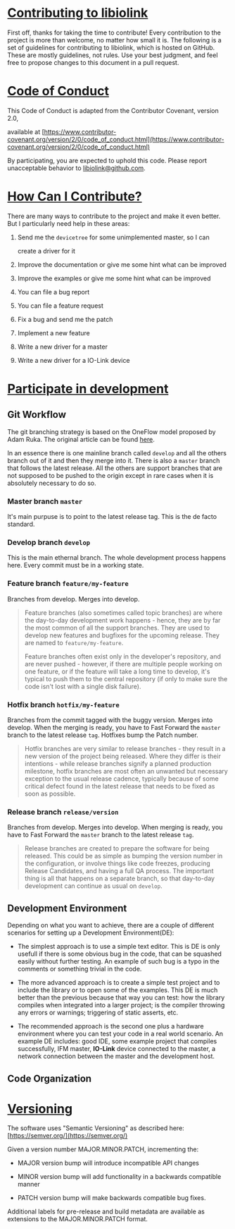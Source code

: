 # <u>Contributing to libiolink</u>

First off, thanks for taking the time to contribute! Every contribution to the project is more than welcome, no matter how small it is. The following is a set of guidelines for contributing to libiolink, which is hosted on GitHub. These are mostly guidelines, not rules. Use your best judgment, and feel free to propose changes to this document in a pull request.

# <u>Code of Conduct</u>

This Code of Conduct is adapted from the Contributor Covenant, version 2.0,

available at [https://www.contributor-covenant.org/version/2/0/code_of_conduct.html](https://www.contributor-covenant.org/version/2/0/code_of_conduct.html)

By participating, you are expected to uphold this code. Please report unacceptable behavior to [libiolink@github.com](mailto:libiolink@github.com).

# <u>How Can I Contribute?</u>

There are many ways to contribute to the project and make it even better. But I particularly need help in these areas:

1. Send me the `devicetree` for some unimplemented master, so I can
   
   create a driver for it

2. Improve the documentation or give me some hint what can be improved

3. Improve the examples or give me some hint what can be improved

4. You can file a bug report

5. You can file a feature request

6. Fix a bug and send me the patch

7. Implement a new feature

8. Write a new driver for a master

9. Write a new driver for a IO-Link device

# <u>Participate in development</u>

## Git Workflow

The git branching strategy is based on the OneFlow model proposed by Adam Ruka. The original article can be found [here](https://www.endoflineblog.com/oneflow-a-git-branching-model-and-workflow).

In an essence there is one mainline branch called `develop`  and all the others branch out of it and then they merge into it. There is also a `master` branch that follows the latest release. All the others are support branches that are not supposed to be pushed to the origin except in rare cases when it is absolutely necessary to do so.

### Master branch `master`

It's main purpuse is to point to the latest release tag. This is the de facto standard.

### Develop branch `develop`

This is the main ethernal branch. The whole development process happens here. Every commit must be in a working state.

### Feature branch `feature/my-feature`

Branches from develop. Merges into develop.

> Feature branches (also sometimes called topic branches) are where the
>  day-to-day development work happens - hence, they are by far the most 
> common of all the support branches. They are used to develop new 
> features and bugfixes for the upcoming release. They are named 
> to `feature/my-feature`.
> 
> Feature branches often exist only in the developer's repository, and 
> are never pushed - however, if there are multiple people working on one 
> feature, or if the feature will take a long time to develop, it's 
> typical to push them to the central repository (if only to make sure the
>  code isn't lost with a single disk failure).

### Hotfix branch `hotfix/my-feature`

Branches from the commit tagged with the buggy version. Merges into develop. When the merging is ready, you have to Fast Forward the `master` branch to the latest release `tag`. Hotfixes bump the Patch number.

> Hotfix branches are very similar to release branches - they result in
>  a new version of the project being released. Where they differ is their
>  intentions - while release branches signify a planned production 
> milestone, hotfix branches are most often an unwanted but necessary 
> exception to the usual release cadence, typically because of some 
> critical defect found in the latest release that needs to be fixed as 
> soon as possible.

### Release branch `release/version`

Branches from develop. Merges into develop. When merging is ready, you have to Fast Forward the `master` branch to the latest release `tag`.

> Release branches are created to prepare the software for being released. This could be as simple as bumping the version number in the 
> configuration, or involve things like code freezes, producing Release 
> Candidates, and having a full QA process. The important thing is all 
> that happens on a separate branch, so that day-to-day development can 
> continue as usual on `develop`.

## Development Environment

Depending on what you want to achieve, there are a couple of different scenarios for setting up a Development Environment(DE):

- The simplest approach is to use a simple text editor. This is DE is only usefull if there is some obvious bug in the code, that can be squashed easily without further testing. An example of such bug is a typo in the comments or something trivial in the code.

- The more advanced approach is to create a simple test project and to include the library or to open some of the examples. This DE is much better than the previous because that way you can test: how the library compiles when integrated into a larger project; is the compiler throwing any errors or warnings; triggering of static asserts, etc.

- The recommended approach is the second one plus a hardware environment where you can test your code in a real world scenario. An example DE includes:
  good IDE, some example project that compiles successfully, IFM master, **IO-Link** device connected to the master, a network connection between the master and the development host.

## Code Organization

# <u>Versioning</u>

The software uses "Semantic Versioning" as described here: [https://semver.org/](https://semver.org/)

Given a version number MAJOR.MINOR.PATCH, incrementing the:

- MAJOR version bump will introduce incompatible API changes

- MINOR version bump will add functionality in a backwards compatible manner

- PATCH version bump will make backwards compatible bug fixes.

Additional labels for pre-release and build metadata are available as extensions to the MAJOR.MINOR.PATCH format.

